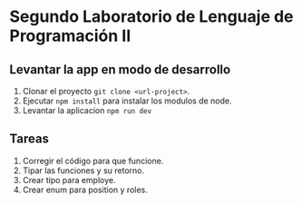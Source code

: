 # Segundo Laboratorio de Lenguaje de Programación II

## Levantar la app en modo de desarrollo
1. Clonar el proyecto ```git clone <url-project>```.
2. Ejecutar ```npm install``` para instalar los modulos de node.
3. Levantar la aplicacion ```npm run dev```

## Tareas
1. Corregir el código para que funcione.
2. Tipar las funciones y su retorno.
3. Crear tipo para employe.
4. Crear enum para position y roles.